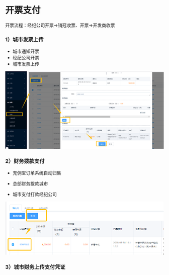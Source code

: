 # 开票支付

开票流程：经纪公司开票→销冠收票、开票→开发商收票

### 1）城市发票上传

* 城市通知开票
* 经纪公司开票
* 城市发票上传

![](/assets/发票上传)

### 2）财务拨款支付

* 充佣宝订单系统自动归集

* 总部财务拨款城市

* 城市支付打款经纪公司

![](/1/打款支付)

### 3）城市财务上传支付凭证



